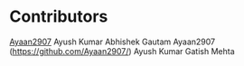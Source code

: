# Contributors
[Ayaan2907](https://github.com/Ayaan2907/)
Ayush Kumar
Abhishek Gautam
Ayaan2907 (https://github.com/Ayaan2907/)
Ayush Kumar
Gatish Mehta

